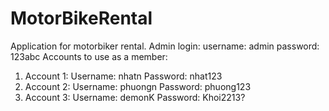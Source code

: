 # MotorBikeRental
Application for motorbiker rental.
Admin login:   username: admin
               password: 123abc
Accounts to use as a member:
1. Account 1:
     Username: nhatn
     Password: nhat123
2. Account 2:
     Username: phuongn
     Password: phuong123
3. Account 3:
     Username: demonK
     Password: Khoi2213?
